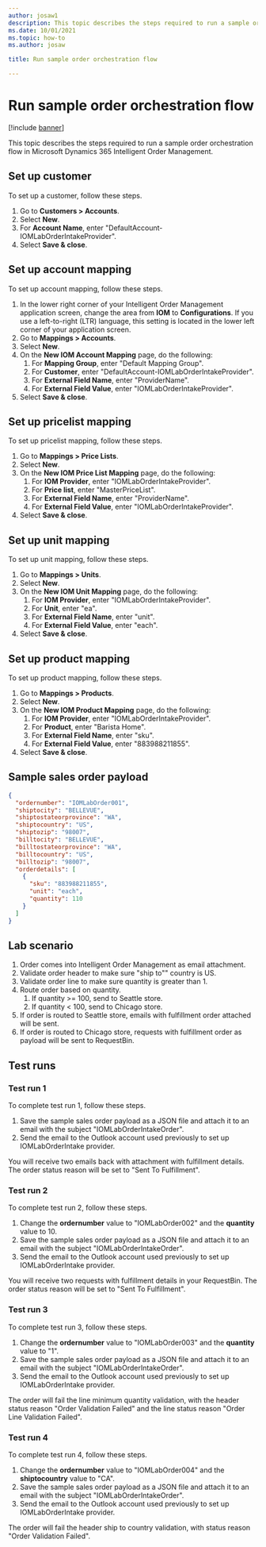 ```yaml
---
author: josaw1
description: This topic describes the steps required to run a sample order orchestration flow in Microsoft Dynamics 365 Intelligent Order Management.
ms.date: 10/01/2021
ms.topic: how-to
ms.author: josaw

title: Run sample order orchestration flow

---
```


# Run sample order orchestration flow

[!include [banner](includes/banner.md)]

This topic describes the steps required to run a sample order orchestration flow in Microsoft Dynamics 365 Intelligent Order Management.

## Set up customer

To set up a customer, follow these steps.

1. Go to **Customers \> Accounts**.
1. Select **New**.
1. For **Account Name**, enter "DefaultAccount-IOMLabOrderIntakeProvider".
1. Select **Save & close**.

## Set up account mapping 

To set up account mapping, follow these steps.

1. In the lower right corner of your Intelligent Order Management application screen, change the area from **IOM** to **Configurations**. If you use a left-to-right (LTR) language, this setting is located in the lower left corner of your application screen. 
1. Go to **Mappings \> Accounts**.
1. Select **New**.
1. On the **New IOM Account Mapping** page, do the following: 
    1. For **Mapping Group**, enter "Default Mapping Group".
    1. For **Customer**, enter "DefaultAccount-IOMLabOrderIntakeProvider".
    1. For **External Field Name**, enter "ProviderName".
    1. For **External Field Value**, enter "IOMLabOrderIntakeProvider".
1. Select **Save & close**.

## Set up pricelist mapping

To set up pricelist mapping, follow these steps.

1. Go to **Mappings \> Price Lists**.
1. Select **New**.
1. On the **New IOM Price List Mapping** page, do the following:
    1. For **IOM Provider**, enter "IOMLabOrderIntakeProvider".
    1. For **Price list**, enter "MasterPriceList".
    1. For **External Field Name**, enter "ProviderName".
    1. For **External Field Value**, enter "IOMLabOrderIntakeProvider".
1. Select **Save & close**.

## Set up unit mapping

To set up unit mapping, follow these steps.

1. Go to **Mappings \> Units**.
1. Select **New**.
1. On the **New IOM Unit Mapping** page, do the following:
    1. For **IOM Provider**, enter "IOMLabOrderIntakeProvider".
    1. For **Unit**, enter "ea".
    1. For **External Field Name**, enter "unit".
    1. For **External Field Value**, enter "each".
1. Select **Save & close**.

## Set up product mapping

To set up product mapping, follow these steps.

1. Go to **Mappings \> Products**.
1. Select **New**.
1. On the **New IOM Product Mapping** page, do the following:
    1. For **IOM Provider**, enter "IOMLabOrderIntakeProvider".
    1. For **Product**, enter "Barista Home".
    1. For **External Field Name**, enter "sku".
    1. For **External Field Value**, enter "883988211855".
1. Select **Save & close**.

## Sample sales order payload

```JSON
{
  "ordernumber": "IOMLabOrder001",
  "shiptocity": "BELLEVUE",
  "shiptostateorprovince": "WA",
  "shiptocountry": "US",
  "shiptozip": "98007",
  "billtocity": "BELLEVUE",
  "billtostateorprovince": "WA",
  "billtocountry": "US",
  "billtozip": "98007",
  "orderdetails": [
    {
      "sku": "883988211855",
      "unit": "each",
      "quantity": 110
    }
  ]
}
```

## Lab scenario

1. Order comes into Intelligent Order Management as email attachment.
1. Validate order header to make sure "ship to"" country is US.
1. Validate order line to make sure quantity is greater than 1.
1. Route order based on quantity.
    1. If quantity \>= 100, send to Seattle store.
    1. If quantity \< 100, send to Chicago store.
1. If order is routed to Seattle store, emails with fulfillment order attached will be sent.
1. If order is routed to Chicago store, requests with fulfillment order as payload will be sent to RequestBin.

## Test runs

### Test run 1

To complete test run 1, follow these steps.

1. Save the sample sales order payload as a JSON file and attach it to an email with the subject "IOMLabOrderIntakeOrder".
1. Send the email to the Outlook account used previously to set up IOMLabOrderIntake provider. 

You will receive two emails back with attachment with fulfillment details. The order status reason will be set to "Sent To Fulfillment".

### Test run 2

To complete test run 2, follow these steps.

1. Change the **ordernumber** value to "IOMLabOrder002" and the **quantity** value to 10.
1. Save the sample sales order payload as a JSON file and attach it to an email with the subject "IOMLabOrderIntakeOrder".
1. Send the email to the Outlook account used previously to set up IOMLabOrderIntake provider.

You will receive two requests with fulfillment details in your RequestBin. The order status reason will be set to "Sent To Fulfillment".

### Test run 3

To complete test run 3, follow these steps.

1. Change the **ordernumber** value to "IOMLabOrder003" and the **quantity** value to "1".
1. Save the sample sales order payload as a JSON file and attach it to an email with the subject "IOMLabOrderIntakeOrder".
1. Send the email to the Outlook account used previously to set up IOMLabOrderIntake provider.

The order will fail the line minimum quantity validation, with the header status reason "Order Validation Failed" and the line status reason "Order Line Validation Failed".

### Test run 4

To complete test run 4, follow these steps.

1. Change the **ordernumber** value to "IOMLabOrder004" and the **shiptocountry** value to "CA".
1. Save the sample sales order payload as a JSON file and attach it to an email with the subject "IOMLabOrderIntakeOrder".
1. Send the email to the Outlook account used previously to set up IOMLabOrderIntake provider.

The order will fail the header ship to country validation, with status reason "Order Validation Failed".
